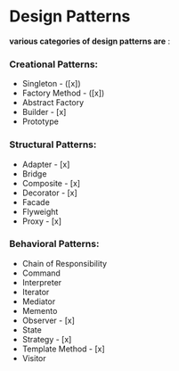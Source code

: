 # Design Patterns

**various categories of design patterns are** : 

### Creational Patterns:
* Singleton - ([x])
* Factory Method - ([x])
* Abstract Factory
* Builder - [x]
* Prototype

### Structural Patterns:
* Adapter - [x]
* Bridge
* Composite - [x]
* Decorator - [x]
* Facade
* Flyweight
* Proxy - [x]

### Behavioral Patterns:
* Chain of Responsibility
* Command
* Interpreter
* Iterator
* Mediator
* Memento
* Observer - [x]
* State
* Strategy - [x]
* Template Method - [x]
* Visitor